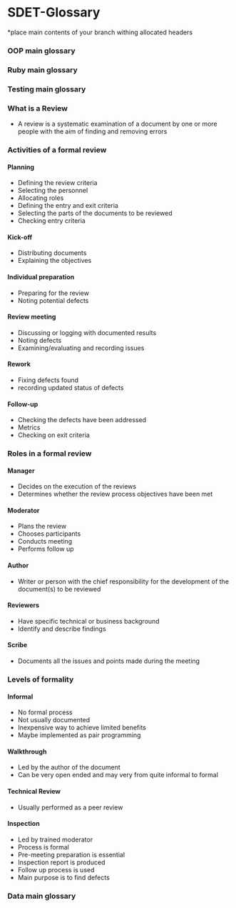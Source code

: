 # SDET-Glossary
 
*place main contents of your branch withing allocated headers
 
### OOP main glossary
 
### Ruby main glossary
 
### Testing main glossary

### What is a Review
* A review is a systematic examination of a document by one or more people with the aim of finding and removing errors

### Activities of a formal review 
#### Planning 
* Defining the review criteria 
* Selecting the personnel
* Allocating roles
* Defining the entry and exit criteria 
* Selecting the parts of the documents to be reviewed 
* Checking entry criteria
#### Kick-off
* Distributing documents 
* Explaining the objectives 
#### Individual preparation
* Preparing for the review 
* Noting potential defects 
#### Review meeting 
* Discussing or logging with documented results
* Noting defects 
* Examining/evaluating and recording issues
#### Rework
* Fixing defects found
* recording updated status of defects
#### Follow-up 
* Checking the defects have been addressed 
* Metrics
* Checking on exit criteria

### Roles in a formal review
#### Manager
* Decides on the execution of the reviews
* Determines whether the review process objectives have been met
#### Moderator
* Plans the review
* Chooses participants 
* Conducts meeting
* Performs follow up
#### Author
* Writer or person with the chief responsibility for the development of the document(s) to be reviewed
#### Reviewers
* Have specific technical or business background
* Identify and describe findings 
#### Scribe
* Documents all the issues and points made during the meeting


### Levels of formality 

#### Informal
* No formal process
* Not usually documented 
* Inexpensive way to achieve limited benefits
* Maybe implemented as pair programming
#### Walkthrough
* Led by the author of the document 
* Can be very open ended and may very from quite informal to formal
#### Technical Review 
* Usually performed as a peer review
#### Inspection
* Led by trained moderator
* Process is formal 
* Pre-meeting preparation is essential
* Inspection report is produced
* Follow up process is used
* Main purpose is to find defects


 
### Data main glossary